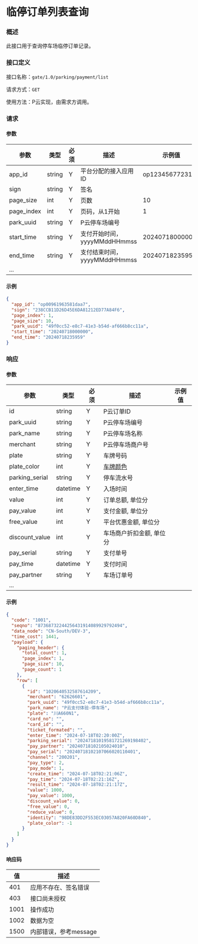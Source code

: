 # 临停订单列表查询

### 概述

此接口用于查询停车场临停订单记录。

### 接口定义

接口名称：`gate/1.0/parking/payment/list`

请求方式：`GET`

使用方法：P云实现，由需求方调用。

### 请求

#### 参数

| 参数         | 类型     | 必须 | 描述                    | 示例值             |
|------------|--------|----|-----------------------|-----------------|
| app_id     | string | Y  | 平台分配的接入应用ID           | op1234567723122 |
| sign       | string | Y  | 签名                    |                 |
| page_size  | int    | Y  | 页数                    | 10              |
| page_index | int    | Y  | 页码，从1开始               | 1               |
| park_uuid  | string | Y  | P云停车场编号               |                 |
| start_time | string | Y  | 支付开始时间，yyyyMMddHHmmss | 20240718000000  |
| end_time   | string | Y  | 支付结束时间，yyyyMMddHHmmss | 20240718235959  |
| ...        |        |    |                       |                 |

#### 示例

```json
{
  "app_id": "op00961963581daa7",
  "sign": "238CCB11D26D45E6DA81212ED77A84F6",
  "page_index": 1,
  "page_size": 10,
  "park_uuid": "49f0cc52-e8c7-41e3-b54d-af666b8cc11a",
  "start_time": "20240718000000",
  "end_time": "20240718235959"
}
```

### 响应

#### 参数

| 参数             | 类型       | 必须 | 描述                                                           | 示例值 |
|----------------|----------|----|--------------------------------------------------------------|-----|
| id             | string   | Y  | P云订单ID                                                       |     |
| park_uuid      | string   | Y  | P云停车场编号                                                      |     |
| park_name      | string   | Y  | P云停车场名称                                                      |     |
| merchant       | string   | Y  | P云停车场商户号                                                     |     |
| plate          | string   | Y  | 车牌号码                                                         |     |
| plate_color    | int      | Y  | <a href="https://doc.4pyun.com/appendix#color_type">车牌颜色</a> |     |
| parking_serial | string   | Y  | 停车流水号                                                        |     |
| enter_time     | datetime | Y  | 入场时间                                                         |     |
| value          | int      | Y  | 订单总额, 单位分                                                    |     |
| pay_value      | int      | Y  | 支付金额, 单位分                                                    |     |
| free_value     | int      | Y  | 平台优惠金额, 单位分                                                  |     |
| discount_value | int      | Y  | 车场商户折扣金额, 单位分                                                |     |
| pay_serial     | string   | Y  | 支付单号                                                         |     |
| pay_time       | datetime | Y  | 支付时间                                                         |     |
| pay_partner    | string   | Y  | 车场订单号                                                        |     |
| ...            |          |    |                                                              |     |

#### 示例

```json
{
  "code": "1001",
  "seqno": "87368732244256431914089929792494",
  "data_node": "CN-South/DEV-3",
  "time_cost": 1441,
  "payload": {
    "paging_header": {
      "total_count": 1,
      "page_index": 1,
      "page_size": 10,
      "page_count": 1
    },
    "row": [
      {
        "id": "1020640532587614209",
        "merchant": "62626601",
        "park_uuid": "49f0cc52-e8c7-41e3-b54d-af666b8cc11a",
        "park_name": "P云支付体验-停车场",
        "plate": "川A660N1",
        "card_no": "",
        "card_id": "",
        "ticket_formated": "",
        "enter_time": "2024-07-18T02:20:00Z",
        "parking_serial": "20247181019581721269198402",
        "pay_partner": "20240718102105024010",
        "pay_serial": "20240718102107066020110401",
        "channel": "200201",
        "pay_type": 2,
        "pay_mode": 1,
        "create_time": "2024-07-18T02:21:06Z",
        "pay_time": "2024-07-18T02:21:16Z",
        "result_time": "2024-07-18T02:21:17Z",
        "value": 1000,
        "pay_value": 1000,
        "discount_value": 0,
        "free_value": 0,
        "reduce_value": 0,
        "identity": "98DE83DD2F553EC03057A820FA60D840",
        "plate_color": -1
      }
    ]
  }
}
```

#### 响应码

| 值    | 描述             |
|------|----------------|
| 401  | 应用不存在、签名错误     |
| 403  | 接口尚未授权         |
| 1001 | 操作成功           |
| 1002 | 数据为空           |
| 1500 | 内部错误，参考message |
